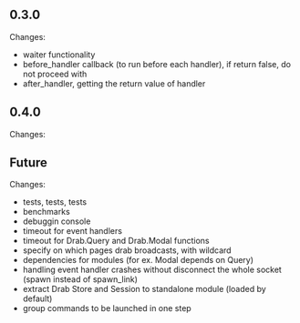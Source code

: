 ## 0.3.0
Changes:
* waiter functionality
* before_handler callback (to run before each handler), if return false, do not proceed with 
* after_handler, getting the return value of handler

## 0.4.0
Changes:

## Future
Changes:
* tests, tests, tests
* benchmarks
* debuggin console
* timeout for event handlers
* timeout for Drab.Query and Drab.Modal functions
* specify on which pages drab broadcasts, with wildcard
* dependencies for modules (for ex. Modal depends on Query)
* handling event handler crashes without disconnect the whole socket (spawn instead of spawn_link)
* extract Drab Store and Session to standalone module (loaded by default)
* group commands to be launched in one step
